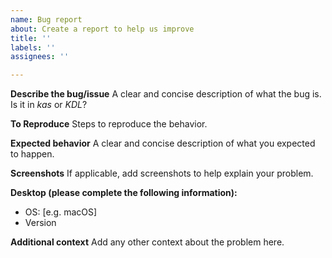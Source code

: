 ```yaml
---
name: Bug report
about: Create a report to help us improve
title: ''
labels: ''
assignees: ''

---
```


**Describe the bug/issue**
A clear and concise description of what the bug is. Is it in _kas_ or _KDL_?

**To Reproduce**
Steps to reproduce the behavior.

**Expected behavior**
A clear and concise description of what you expected to happen.

**Screenshots**
If applicable, add screenshots to help explain your problem.

**Desktop (please complete the following information):**
 - OS: [e.g. macOS]
 - Version

**Additional context**
Add any other context about the problem here.
